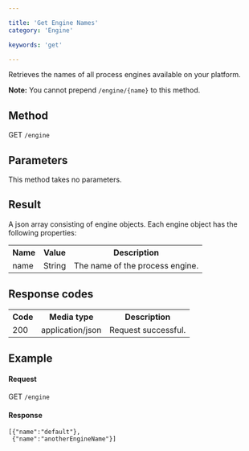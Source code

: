 ```yaml
---

title: 'Get Engine Names'
category: 'Engine'

keywords: 'get'

---
```



Retrieves the names of all process engines available on your platform.

__Note:__ You cannot prepend `/engine/{name}` to this method.


Method
------

GET `/engine`


Parameters
----------

This method takes no parameters.


Result
-----------------
A json array consisting of engine objects.
Each engine object has the following properties:

<table class="table table-striped">
  <tr>
    <th>Name</th>
    <th>Value</th>
    <th>Description</th>
  </tr>
  <tr>
    <td>name</td>
    <td>String</td>
    <td>The name of the process engine.</td>
  </tr>
</table>


Response codes
--------------

<table class="table table-striped">
  <tr>
    <th>Code</th>
    <th>Media type</th>
    <th>Description</th>
  </tr>
  <tr>
    <td>200</td>
    <td>application/json</td>
    <td>Request successful.</td>
  </tr>
</table>


Example
-------

#### Request
  
GET `/engine`
  
#### Response

    [{"name":"default"},
     {"name":"anotherEngineName"}]